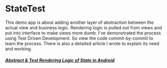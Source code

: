 # StateTest

This demo app is about adding another layer of abstraction between the actual view and business logic. Rendering logic is pulled out from views and put into interface to make views more dumb. I've demonstrated the process using Test Driven Development. So view the code commit-by-commit to learn the process. There is also a detailed article I wrote to explain its need and working.
##### [Abstract & Test Rendering Logic of State in Android]("https://proandroiddev.com/abstract-test-rendering-logic-of-state-in-android-7992ffe6d408")
